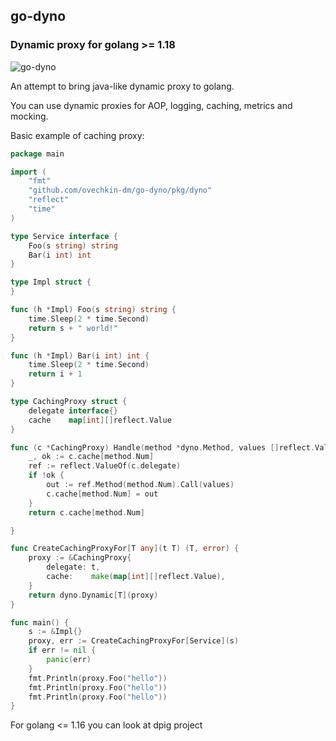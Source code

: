 ## go-dyno

### Dynamic proxy for golang >= 1.18

![go-dyno](https://user-images.githubusercontent.com/6629797/219674966-bab33ecb-24b1-4a23-9d9f-8928e46f8bb7.png)

An attempt to bring java-like dynamic proxy to golang.

You can use dynamic proxies for AOP, logging, caching, metrics and mocking.

Basic example of caching proxy:

```go
package main

import (
	"fmt"
	"github.com/ovechkin-dm/go-dyno/pkg/dyno"
	"reflect"
	"time"
)

type Service interface {
	Foo(s string) string
	Bar(i int) int
}

type Impl struct {
}

func (h *Impl) Foo(s string) string {
	time.Sleep(2 * time.Second)
	return s + " world!"
}

func (h *Impl) Bar(i int) int {
	time.Sleep(2 * time.Second)
	return i + 1
}

type CachingProxy struct {
	delegate interface{}
	cache    map[int][]reflect.Value
}

func (c *CachingProxy) Handle(method *dyno.Method, values []reflect.Value) []reflect.Value {
	_, ok := c.cache[method.Num]
	ref := reflect.ValueOf(c.delegate)
	if !ok {
		out := ref.Method(method.Num).Call(values)
		c.cache[method.Num] = out
	}
	return c.cache[method.Num]

}

func CreateCachingProxyFor[T any](t T) (T, error) {
	proxy := &CachingProxy{
		delegate: t,
		cache:    make(map[int][]reflect.Value),
	}
	return dyno.Dynamic[T](proxy)
}

func main() {
	s := &Impl{}
	proxy, err := CreateCachingProxyFor[Service](s)
	if err != nil {
		panic(err)
	}
	fmt.Println(proxy.Foo("hello"))
	fmt.Println(proxy.Foo("hello"))
	fmt.Println(proxy.Foo("hello"))
}

```

For golang <= 1.16 you can look at dpig project